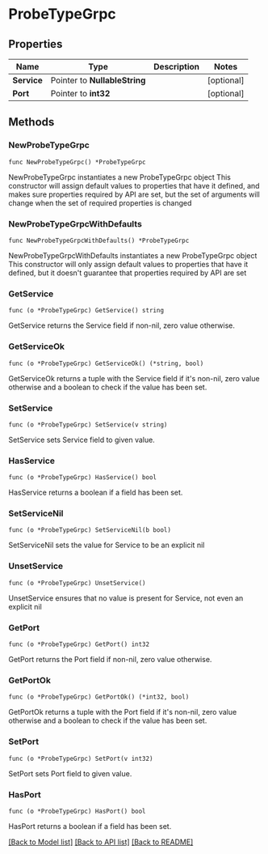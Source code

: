 # ProbeTypeGrpc

## Properties

Name | Type | Description | Notes
------------ | ------------- | ------------- | -------------
**Service** | Pointer to **NullableString** |  | [optional] 
**Port** | Pointer to **int32** |  | [optional] 

## Methods

### NewProbeTypeGrpc

`func NewProbeTypeGrpc() *ProbeTypeGrpc`

NewProbeTypeGrpc instantiates a new ProbeTypeGrpc object
This constructor will assign default values to properties that have it defined,
and makes sure properties required by API are set, but the set of arguments
will change when the set of required properties is changed

### NewProbeTypeGrpcWithDefaults

`func NewProbeTypeGrpcWithDefaults() *ProbeTypeGrpc`

NewProbeTypeGrpcWithDefaults instantiates a new ProbeTypeGrpc object
This constructor will only assign default values to properties that have it defined,
but it doesn't guarantee that properties required by API are set

### GetService

`func (o *ProbeTypeGrpc) GetService() string`

GetService returns the Service field if non-nil, zero value otherwise.

### GetServiceOk

`func (o *ProbeTypeGrpc) GetServiceOk() (*string, bool)`

GetServiceOk returns a tuple with the Service field if it's non-nil, zero value otherwise
and a boolean to check if the value has been set.

### SetService

`func (o *ProbeTypeGrpc) SetService(v string)`

SetService sets Service field to given value.

### HasService

`func (o *ProbeTypeGrpc) HasService() bool`

HasService returns a boolean if a field has been set.

### SetServiceNil

`func (o *ProbeTypeGrpc) SetServiceNil(b bool)`

 SetServiceNil sets the value for Service to be an explicit nil

### UnsetService
`func (o *ProbeTypeGrpc) UnsetService()`

UnsetService ensures that no value is present for Service, not even an explicit nil
### GetPort

`func (o *ProbeTypeGrpc) GetPort() int32`

GetPort returns the Port field if non-nil, zero value otherwise.

### GetPortOk

`func (o *ProbeTypeGrpc) GetPortOk() (*int32, bool)`

GetPortOk returns a tuple with the Port field if it's non-nil, zero value otherwise
and a boolean to check if the value has been set.

### SetPort

`func (o *ProbeTypeGrpc) SetPort(v int32)`

SetPort sets Port field to given value.

### HasPort

`func (o *ProbeTypeGrpc) HasPort() bool`

HasPort returns a boolean if a field has been set.


[[Back to Model list]](../README.md#documentation-for-models) [[Back to API list]](../README.md#documentation-for-api-endpoints) [[Back to README]](../README.md)


